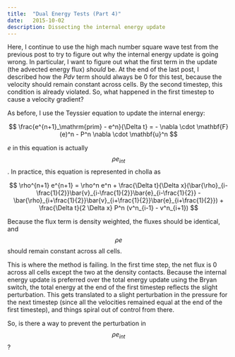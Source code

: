 ```yaml
---
title:  "Dual Energy Tests (Part 4)"
date:   2015-10-02
description: Dissecting the internal energy update 
---
```


Here, I continue to use the high mach number square wave test from the 
previous post to try to figure out why the internal energy update is going 
wrong. In particular, I want to figure out what the first term in the update 
(the advected energy flux) *should* be. At the end of the last post, I 
described how the $Pdv$ term should always be 0 for this test, because the velocity
should remain constant across cells. By the second timestep, this condition is
already violated. So, what happened in the first timestep to cause a velocity gradient?

As before, I use the Teyssier equation to update the internal energy:

$$
\frac{e^{n+1}_\mathrm{prim} - e^n}{\Delta t} = - \nabla \cdot \mathbf{F}(e)^n - P^n \nabla \cdot \mathbf{u}^n
$$

$e$ in this equation is actually $$\rho e_{int}$$. In practice, this equation is represented in cholla as

$$
\rho^{n+1} e^{n+1} = \rho^n e^n + \frac{\Delta t}{\Delta x}(\bar{\rho}_{i-\frac{1}{2}}\bar{v}_{i-\frac{1}{2}}\bar{e}_{i-\frac{1}{2}} - \bar{\rho}_{i+\frac{1}{2}}\bar{v}_{i+\frac{1}{2}}\bar{e}_{i+\frac{1}{2}}) + \frac{\Delta t}{2 \Delta x} P^n (v^n_{i-1} - v^n_{i+1})
$$

Because the flux term is density weighted, the fluxes should be identical, and $$\rho e$$ should
remain constant across all cells.


This is where the method is failing. In the first time step, the net flux is 0
across all cells except the two at the density contacts. Because the internal energy update 
is preferred over the total energy update using the Bryan switch, the total energy at the 
end of the first timestep reflects the slight perturbation. This gets translated to a slight 
perturbation in the pressure for the next timestep (since all the velocities remained equal at the 
end of the first timestep), and things spiral out of control from there.

So, is there a way to prevent the perturbation in $$\rho e_{int}$$?


